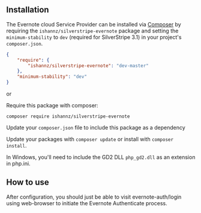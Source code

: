## Installation

The Evernote cloud Service Provider can be installed via [Composer](http://getcomposer.org) by requiring the
`ishannz/silverstripe-evernote` package and setting the `minimum-stability` to `dev` (required for SilverStripe 3.1) in your
project's `composer.json`.

```json
{
    "require": {
        "ishannz/silverstripe-evernote": "dev-master"
    },
    "minimum-stability": "dev"
}
```

or

Require this package with composer:
```
composer require ishannz/silverstripe-evernote
```
Update your `composer.json` file to include this package as a dependency

Update your packages with ```composer update``` or install with ```composer install```.

In Windows, you'll need to include the GD2 DLL `php_gd2.dll` as an extension in php.ini.


## How to use
After configuration, you should just be able to visit evernote-auth/login using web-browser to initiate the Evernote Authenticate process.